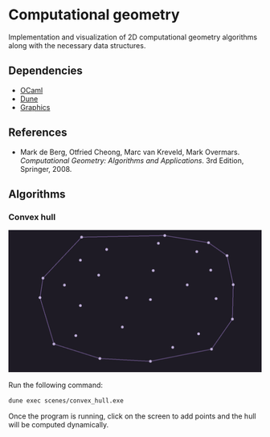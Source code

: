 # Computational geometry
Implementation and visualization of 2D computational geometry algorithms along with the necessary data structures.

## Dependencies
- [OCaml](https://ocaml.org/)
- [Dune](https://dune.build/)
- [Graphics](https://ocaml.github.io/graphics/graphics/Graphics/index.html)

## References
- Mark de Berg, Otfried Cheong, Marc van Kreveld, Mark Overmars. *Computational Geometry: Algorithms and Applications*. 3rd Edition, Springer, 2008.

## Algorithms

### Convex hull
![](screenshots/convex_hull.png)

Run the following command:

``` bash
dune exec scenes/convex_hull.exe
```
Once the program is running, click on the screen to add points and the hull will be computed dynamically.
